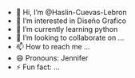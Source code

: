 - 👋 Hi, I’m @Haslin-Cuevas-Lebron
- 👀 I’m interested in Diseño Grafico
- 🌱 I’m currently learning python
- 💞️ I’m looking to collaborate on ...
- 📫 How to reach me ...
- 😄 Pronouns: Jennifer
- ⚡ Fun fact: ...

<!---
Haslin-Cuevas-Lebron/Haslin-Cuevas-Lebron is a ✨ special ✨ repository because its `README.md` (this file) appears on your GitHub profile.
You can click the Preview link to take a look at your changes.
--->
